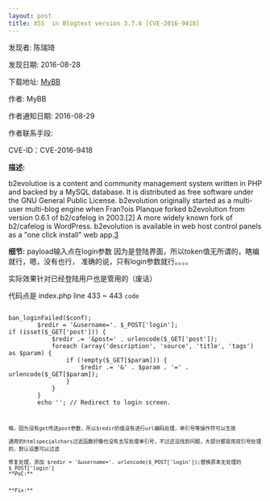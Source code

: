 ```yaml
---
layout: post
title: XSS  in Blogtext version 3.7.6 [CVE-2016-9418]
---
```


发现者: 陈瑞琦 

发现日期: 2016-08-28

下载地址: [MyBB](https://mybb.com/versions/)

作者: MyBB

作者通知日期: 2016-08-29

作者联系手段: 

CVE-ID：CVE-2016-9418

**描述:**

b2evolutioe is a content and community management system written in PHP and backed by a MySQL database. It is distributed as free software under the GNU General Public License.
b2evolution originally started as a multi-user multi-blog engine when Fran?ois Planque forked b2evolution from version 0.6.1 of b2/cafelog in 2003.[2] A more widely known fork of b2/cafelog is WordPress. b2evolution is available in web host control panels as a "one click install" web app.[3](Wiki)

**细节:** 
payload输入点在login参数
因为是登陆界面，所以token值无所谓的，瞎编就行，嗯，没有也行，
准确的说，只有login参数就行。。。。

实际效果针对已经登陆用户也是管用的（废话）

代码点是 index.php
line 433 ~ 443
`code`
<pre><code>
ban_loginFailed($conf);
        $redir = '&username='. $_POST['login'];
if (isset($_GET['post'])) {
            $redir .= '&post=' . urlencode($_GET['post']);
            foreach (array('description', 'source', 'title', 'tags') as $param) {
                if (!empty($_GET[$param])) {
                    $redir .= '&' . $param . '=' . urlencode($_GET[$param]);
                }
            }
        }
        echo '<script>alert("Wrong login/password.");document.location=\'?do=login'.$redir.'\';</script>'; // Redirect to login screen.
<pre><code>
嘛，因为没有get传送post参数，所以$redir的值没有进行url编码处理，单引号等操作符可以生效

通用的htmlspecialchars过滤函数好像也没有去写处理单引号，不过还没找到问题，大部分都是用双引号处理的，默认设置可以过滤

修复处理，添加 $redir = '&username='. urlencode($_POST['login']);替换原本无处理的$_POST['login']
**PoC:**


**Fix:**

